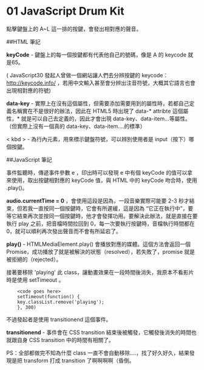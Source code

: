 
# 01 JavaScript Drum Kit 
點擊鍵盤上的 A~L 這一排的按鍵，會發出相對應的聲音。

##HTML 筆記

**keyCode** - 鍵盤上的每一個按鍵都有代表他自己的號碼，像是 A 的 keycode 就是65。

( JavaScript30 發起人曾做一個網站讓人們去分辨按鍵的 keycode：http://keycode.info/ ，若用中文輸入甚至會分辨出注音符號，大概其它語言也會出現相對應的符號)

**data-key** - 實際上在沒有這個屬性，但需要添加需要用到的屬性時，若都自己定義名稱實在不是很好的辦法，因此在 HTML5 時出現了 data-* attribte 這個屬性，* 就是可以自己去定義的，因此才會出現 data-key、data-item...等屬性。（但實際上沒有一個真的 data-key、data-item....的標準）

< kbd > - 為行內元素，用來標示鍵盤符號，可以辨別使用者是 input（按下）哪個按鍵。

##JavaScript 筆記

事件監聽時，傳遞事件參數 e ，印出時可以發現 e 中有個 keyCode 的值可以拿來使用，取出按鍵相對應的 keyCode 值，與 HTML 中的 keyCode 吻合時，使用 .play()。

**audio.currentTime = 0** ，會使用這段是因為，一段音樂實際可能要 2-3 秒才結束，但若我一直按同一個按鍵時，它會有所遲緩，這是因為 “它正在執行中”，要等它結束再次並按同一個按鍵時，他才會發揮功用。要解決此辦法，就是直接在要執行 play 之前，把音檔時間拉回到 0，每一次要執行按鍵時，音檔執行時間都在 0，就可以順利再次發出聲音而不會有所延宕了。

**play()** - HTMLMediaElement.play() 會播放對應的媒體。這個方法會返回一個 Promise，成功播放了就是被解決的狀態（resolved），若失敗了，promise 就是被拒絕的（rejected）。

接著要移除 'playing' 此 class，讓動畫效果在一段時間後消失，我原本不看影片時是使用 setTimeout 。

        <code goes here>
        setTimeout(function() {
        key.classList.remove('playing');
        }, 300)


不過發起者是使用 transitionend 這個事件。

**transitionend** - 事件會在 CSS transition 結束後被觸發，它觸發後消失的時間也就跟自身 CSS transition 中的時間有相關了。

PS：全部都做完不知為什麼 class 一直不會自動移除....，找了好久好久，結果發現是把 transform 打成 transition 了啊啊啊啊（昏倒。




